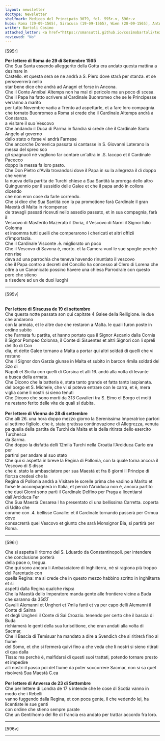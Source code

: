 ```yaml
---
layout: newsletter
doctype: Newsletter
shelfmark: Mediceo del Principato 3079, fol. 595r-v, 596r-v
hubs: Roma (29-09-1565), Siracusa (19-09-1565), Wien (28-09-1565), Antwerpen (23-09-1565)
writer: Bartoli Cosimo
attached_letter: <a href="https://smansutti.github.io/cosimobartoli/texts/2977_084,2977_085/">2977_084,2977_085</a>
reviewed: "No"
---
```


[595r]  
  
  
<strong>Per lettere di Roma de 29 di Settembre 1565</strong>  
Che Sua Santa essendo alleggerito della Gotta era andato questa mattina a desinare in  
Castello. et questa sera se ne andrà a S. Piero dove starà per stanza. et se perseverrerà nello  
star bene dice che andrà ad Anagni et forse in Ancona.  
Che il Conte Annibal Altemps non ha mal di pericolo ma un poco di scesa.  
Che il Papa ha fatto scrivere al Cardinale Buonromeo che se le Principesse verranno a marito  
per tutto Novembre vadia a Trento ad aspettarle, et a fare loro compagnia.  
che tornato Buonromeo a Roma si crede che il Cardinale Altemps andrà a Constanza.  
a visitare il suo Vescovo  
Che andando il Duca di Parma in fiandra si crede che il Cardinale Santo Angelo al governo  
dello stato o forse vi andrà Farnese  
Che ancorche Domenica passata si cantasse in S. Giovanni Laterano la messa del spreo sco  
gli spagnuoli né vogliono far contare un'altra in .S. Iacopo et il Cardinale Pacecco  
doppo la messa fa loro pasto.  
Che Don Pietro d'Avila trovandosi dove il Papa in su la allegreza il dì doppo che venne  
la nuova della partita de Turchi chiese a Sua Santità la proroga dello altro  
Quinguennio per il sussidio delle Galee et che il papa andò in collora dicendo  
che non eron cose da farle correndo.  
Che si dice che Sua Santità con la pa promotione farà Cardinale il gran Maestà di Malta in ricompenso  
de travagli passati ricevuti nello assedio passato, et in sua compagnia, farà il  
Vescovo di Masferito Mazerato il Doria, il Vescovo di Narni il Signor Iulio Colonna  
et insomma tutti quelli che comperarono i chericati et altri offizii d'importazia.  
Che il Cardinale Visconte .è. migliorato un poco  
Che il Vescovo di Savona è, morto. et la Camera vuol le sue spoglie perché non rise  
deva ad una parrochia che teneva havendo rinuntiato il vescovo  
che il Papa contro a decreti del Concilio ha concesso al Clero di Lorena che  
oltre a un Canonicato possino havere una chiesa Parrodrale con questo però che stieno  
a risedere ad un de duoi luoghi  
  
---  

[595v]  
  
  
<br/><strong>Per lettere di Siracusa de 19 di settembre</strong>  
Che questa notte passata son qui capitate 4 Galee della Relligione. le due che andarono  
con la armata, et le altre due che restaron a Malta. le quali furon poste in ordine subito  
che l'armata fu partita, et hanno portato qua il Signor Ascanio dalla Cornia  
il Signor Pompeo Colonna, il Conte di Sisuentes et altri Signori con li spreli del 3o di Con  
dia, et dette Galee tornano a Malta a portar qui altri soldati di quelli che vi restano  
Che il Signor don Garzia giunse in Malta et subito in barcon 4mila soldati del 3zo di  
Napoli et Sicilia con quelli di Corsica et alli 16. andò alla volta di levante  
a busca della armata.  
Che Dicono che la batteria è, stata tanto grande et fatta tanto laspianata.  
del borgo et S. Michele, che vi si poteva entrare con le carra, et è, mera  
viglia come li nostri si sieno tenuti  
Che Dicono che sono morti da 313 Cavalieri tra S. Elmo el Borgo et molti  
ne restano ferito delle vite de quali si dubita.  
<br/><strong>Per lettere di Vienna de 28 di settembre</strong>  
Che alli 26. una hora doppo mezzo giorno la Serenissima Imperatrice partori  
al settimo figliolo. che è, stata gratissa continovazione di Allegrezza, venuta  
pa quella della partita de Turchi da Malta et la della ritirata dello esercito Turchesca  
da Sarma.  
Che doppo la disfatta delli 12mila Turchi nella Croatia l'Arciduca Carlo era per  
partirsi per andare al suo stato  
Che qui si aspetta in breve la Regina di Pollonia, con la quale torna ancora il Vescovo di S disse  
che è. stato la ambasciatore per sua Maestà et fra 8 giorni il Principe di fior:za credesi che la  
Regina di Pollonia andrà a Visitare le sorelle prima che vadino a Marito et  
forse le accompagnerà in Italia, et perciò l'Arciduca non è, ancora partito  
che duoi Giorni sono partì il Cardinale Delfino per Praga a licentiarsi dall'Arciduca Fer  
Che Sua Maestà Cesarea l ha presentato di una bellissima Carretta. coperta di Udito che  
corame con .4. bellisse Cavalle: et il Cardinale tornando passerà per Ormua dove  
consacrerrà quel Vescovo et giunto che sarà Monsignor Bia, si partirà per Roma.  
  
---  

[596r]  
  
  
Che si aspetta il ritorno del S. Lduardo da Constantinopoli. per intendere che conclusione porterà  
della pace o, tregua.  
Che qui sono ancora li Ambasciatore di Inghilterra, né si ragiona più troppo del Parentado con  
quella Regina: ma si crede che in questo mezzo habbino scritto in Inghilterra et si  
aspetti dalla Regina qualche risp:a  
Che la Maestà dello Imperatore manda gente alle frontiere vicine a Buda che saranno da 350̅0̅  
Cavalli Alemanni et Ungheri et 7mila fanti et va per capo delli Alemanni il Conte di Salma  
et degli Ungheri il Conte di Sai Croazio. tenendo per certo che il bascia di Buda  
richiamerà le genti della sua Iurisditione, che eran andati alla volta di Sacmar,  
Che il Bascia di Temisuar ha mandato a dire a Svendich che si ritirerà fino al fiume  
del Somo, et che si fermerà quivi fino a che veda che li nostri si sieno ritirati di qua dalla  
Tissa: ma perché è, malfidarsi di questi suoi trattati, potendo tornare presto et impedire  
alli nostri il passo poi del fiume da poter soccorrere Sacmar, non si sa quel risolverà Sua Maestà C.ea  
<br/><strong>Per lettere di Anversa de 23 di Settembre</strong>  
Che per lettere di Londra de 17 s intende che le cose di Scotia vanno in modo che i Rebelli  
vanno fuggendo dalla Regina, et con poca gente, il che vedendo lei, ha licentiate le sue genti  
con ordine che stieno sempre parate  
Che un Gentilhomo del Re di francia era andato per trattar accordo fra loro.  
  
---  

[596v]  
  
  
  
---  

